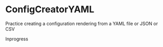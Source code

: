 # ConfigCreatorYAML

Practice creating a configuration rendering from a YAML file or JSON or CSV

Inprogress
